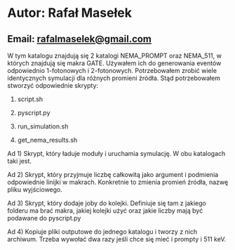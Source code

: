 # Autor: Rafał Masełek
## Email: rafalmaselek@gmail.com

W tym katalogu znajdują się 2 katalogi NEMA_PROMPT oraz NEMA_511, w których znajdują się makra GATE. Używałem ich do generowania eventów
odpowiednio 1-fotonowych i 2-fotonowych. Potrzebowałem zrobić wiele identycznych symulacji dla różnych promieni źródła. Stąd potrzebowałem
stworzyć odpowiednie skrypty:


1) script.sh


2) pyscript.py


3) run_simulation.sh


4) get_nema_results.sh

Ad 1) Skrypt, który ładuje moduły i uruchamia symulację. W obu katalogach taki jest.


Ad 2) Skrypt, który przyjmuje liczbę całkowitą jako argument i podmienia odpowiednie linijki w makrach.
Konkretnie to zmienia promień źródła, nazwę pliku wyjściowego.


Ad 3) Skrypt, który dodaje joby do kolejki. Definiuje się tam z jakiego folderu ma brać makra, jakiej kolejki użyć oraz jakie liczby
mają być podawane do pyscript.py


Ad 4) Kopiuje pliki outputowe do jednego katalogu i tworzy z nich archiwum. Trzeba wywołać dwa razy jeśli chce się mieć i prompty i 511 keV.

